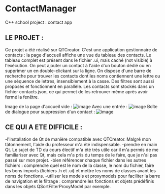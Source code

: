 # ContactManager

C++ school project : contact app

LE PROJET :
-
Ce projet a été réalisé sur QTCreator. C'est une application gestionnaire de contacts : la page d'accueil affiche une vue du tableau des contacts. Le tableau complet est présent dans le fichier .ui, mais caché (not visible) à l'exécution. On peut ajouter un contact à l'aide d'un bouton dédié ou en supprimer un en double-clickant sur la ligne. On dispose d'une barre de recherche pour trouver les contacts dont les noms contiennent une lettre ou une séquence de lettres, insensiblement à la casse. Des filtres sont aussi proposés et fonctionnent en parallèle. Les contacts sont stockés dans un fichier contacts.json, ce qui permet de les retrouver même après avoir fermé la fenêtre.

Image de la page d'accueil vide :
![image](https://github.com/elisesuspene/ContactManager/assets/114237450/6d7a51e0-a7eb-4828-8782-47be220bef10)
Avec une entrée : 
![image](https://github.com/elisesuspene/ContactManager/assets/114237450/547567fb-05f3-404b-9ddc-53adf529496e)
Boîte de dialogue pour suppression d'un contact :
![image](https://github.com/elisesuspene/ContactManager/assets/114237450/8f984630-8165-41e5-8dc8-ccb1c8f19556)

CE QUI A ETE DIFFICILE :
-
-l'installation de Qt de manière compatible avec QTCreator. Malgré mon tâtonnement, l'aide du professeur m'a été indispensable.
-prendre en main Qt. Le sujet de TD du cours électif m'a été très utile car il m'a permis de me familiariser avec Qt, mais cela m'a pris du temps de le faire, que je n'ai pas passé sur mon projet.
-bien référencer chaque fichier dans les autres fichiers : comprendre quel est le nom de la classe, le nom du fichier, faire les bons imports (fichiers .h et .ui) et mettre les noms de classes avant les noms de fonctions.
-utiliser les models et proxymodels pour faciliter la barre de navigation et le filtrage : comprendre les fonctions et objets prédéfinis dans les objets QSortFilterProxyModel par exemple.
